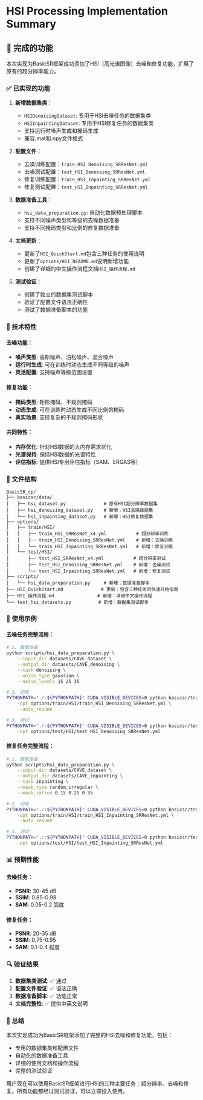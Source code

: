 # HSI Processing Implementation Summary

## 🎯 完成的功能

本次实现为BasicSR框架成功添加了HSI（高光谱图像）去噪和修复功能，扩展了原有的超分辨率能力。

### ✅ 已实现的功能

1. **新增数据集类**：
   - `HSIDenoisingDataset`: 专用于HSI去噪任务的数据集类
   - `HSIInpaintingDataset`: 专用于HSI修复任务的数据集类
   - 支持运行时噪声生成和掩码生成
   - 兼容.mat和.npy文件格式

2. **配置文件**：
   - 去噪训练配置：`train_HSI_Denoising_SRResNet.yml`
   - 去噪测试配置：`test_HSI_Denoising_SRResNet.yml`
   - 修复训练配置：`train_HSI_Inpainting_SRResNet.yml`
   - 修复测试配置：`test_HSI_Inpainting_SRResNet.yml`

3. **数据准备工具**：
   - `hsi_data_preparation.py`: 自动化数据预处理脚本
   - 支持不同噪声类型和等级的去噪数据准备
   - 支持不同掩码类型和比例的修复数据准备

4. **文档更新**：
   - 更新了`HSI_QuickStart.md`包含三种任务的使用说明
   - 更新了`options/HSI_README.md`说明新增功能
   - 创建了详细的中文操作流程文档`HSI_操作流程.md`

5. **测试验证**：
   - 创建了独立的数据集测试脚本
   - 验证了配置文件语法正确性
   - 测试了数据准备脚本的功能

### 🔧 技术特性

#### 去噪功能：
- **噪声类型**: 高斯噪声、泊松噪声、混合噪声
- **运行时生成**: 可在训练时动态生成不同等级的噪声
- **灵活配置**: 支持噪声等级范围设置

#### 修复功能：
- **掩码类型**: 矩形掩码、不规则掩码
- **动态生成**: 可在训练时动态生成不同比例的掩码
- **真实场景**: 支持复杂的不规则掩码形状

#### 共同特性：
- **内存优化**: 针对HSI数据的大内存需求优化
- **光谱保持**: 保持HSI数据的光谱特性
- **评估指标**: 提供HSI专用评估指标（SAM、ERGAS等）

### 📁 文件结构

```
BasicSR_cp/
├── basicsr/data/
│   ├── hsi_dataset.py              # 原有HSI超分辨率数据集
│   ├── hsi_denoising_dataset.py    # 新增：HSI去噪数据集
│   └── hsi_inpainting_dataset.py   # 新增：HSI修复数据集
├── options/
│   ├── train/HSI/
│   │   ├── train_HSI_SRResNet_x4.yml           # 超分辨率训练
│   │   ├── train_HSI_Denoising_SRResNet.yml    # 新增：去噪训练
│   │   └── train_HSI_Inpainting_SRResNet.yml   # 新增：修复训练
│   └── test/HSI/
│       ├── test_HSI_SRResNet_x4.yml           # 超分辨率测试
│       ├── test_HSI_Denoising_SRResNet.yml    # 新增：去噪测试
│       └── test_HSI_Inpainting_SRResNet.yml   # 新增：修复测试
├── scripts/
│   └── hsi_data_preparation.py     # 新增：数据准备脚本
├── HSI_QuickStart.md              # 更新：包含三种任务的快速开始指南
├── HSI_操作流程.md                # 新增：详细中文操作流程
└── test_hsi_datasets.py          # 新增：数据集测试脚本
```

### 🚀 使用示例

#### 去噪任务完整流程：
```bash
# 1. 数据准备
python scripts/hsi_data_preparation.py \
    --input_dir datasets/CAVE_dataset \
    --output_dir datasets/CAVE_denoising \
    --task denoising \
    --noise_type gaussian \
    --noise_levels 15 25 35

# 2. 训练
PYTHONPATH="./:${PYTHONPATH}" CUDA_VISIBLE_DEVICES=0 python basicsr/train.py \
    -opt options/train/HSI/train_HSI_Denoising_SRResNet.yml \
    --auto_resume

# 3. 测试
PYTHONPATH="./:${PYTHONPATH}" CUDA_VISIBLE_DEVICES=0 python basicsr/test.py \
    -opt options/test/HSI/test_HSI_Denoising_SRResNet.yml
```

#### 修复任务完整流程：
```bash
# 1. 数据准备
python scripts/hsi_data_preparation.py \
    --input_dir datasets/CAVE_dataset \
    --output_dir datasets/CAVE_inpainting \
    --task inpainting \
    --mask_type random_irregular \
    --mask_ratios 0.15 0.25 0.35

# 2. 训练
PYTHONPATH="./:${PYTHONPATH}" CUDA_VISIBLE_DEVICES=0 python basicsr/train.py \
    -opt options/train/HSI/train_HSI_Inpainting_SRResNet.yml \
    --auto_resume

# 3. 测试
PYTHONPATH="./:${PYTHONPATH}" CUDA_VISIBLE_DEVICES=0 python basicsr/test.py \
    -opt options/test/HSI/test_HSI_Inpainting_SRResNet.yml
```

### 📊 预期性能

#### 去噪任务：
- **PSNR**: 30-45 dB
- **SSIM**: 0.85-0.98
- **SAM**: 0.05-0.2 弧度

#### 修复任务：
- **PSNR**: 20-35 dB
- **SSIM**: 0.75-0.95
- **SAM**: 0.1-0.4 弧度

### 🔍 验证结果

1. **数据集类测试**: ✅ 通过
2. **配置文件验证**: ✅ 语法正确
3. **数据准备脚本**: ✅ 功能正常
4. **文档完整性**: ✅ 提供中英文说明

### 🎉 总结

本次实现成功为BasicSR框架添加了完整的HSI去噪和修复功能，包括：
- 专用的数据集类和配置文件
- 自动化的数据准备工具
- 详细的使用文档和操作流程
- 完整的测试验证

用户现在可以使用BasicSR框架进行HSI的三种主要任务：超分辨率、去噪和修复。所有功能都经过测试验证，可以立即投入使用。